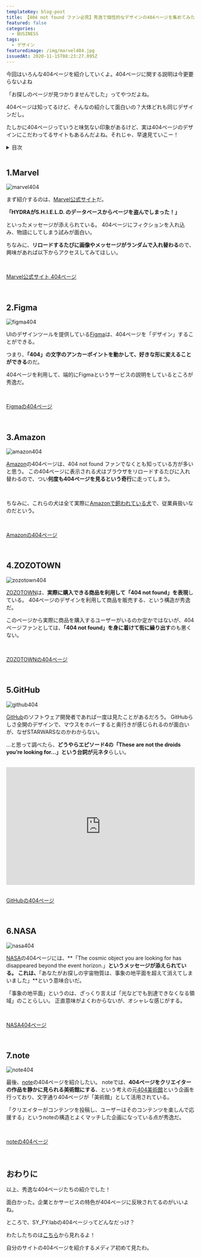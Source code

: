 ```yaml
---
templateKey: blog-post
title: 【404 not found ファン必見】秀逸で個性的なデザインの404ページを集めてみた【ページが見つからなくて逆に嬉しい】
featured: false
categories:
  - BUSINESS
tags:
  - デザイン
featuredimage: /img/marvel404.jpg
issuedAt: 2020-11-15T08:23:27.095Z
---
```

<div class="talk-left">
  <div class="nanika"></div>
  <div class="serif">
    <p>今回はいろんな404ページを紹介していくよ。404ページに関する説明は今更要らないよね</p>
  </div>
</div>

<div class="talk-right">
  <div class="robo"></div>
  <div class="serif">
    <p>「お探しのページが見つかりませんでした」ってやつだよね。</p>
  </div>
</div>

<div class="talk-left">
  <div class="uma"></div>
  <div class="serif">
    <p>404ページは知ってるけど、そんなの紹介して面白いの？大体どれも同じデザインだし。</p>
  </div>
</div>

<div class="talk-right">
  <div class="nanika"></div>
  <div class="serif">
    <p>たしかに404ページっていうと味気ない印象があるけど、実は404ページのデザインにこだわってるサイトもあるんだよね。それじゃ、早速見ていこー！</p>
  </div>
</div>

<details close><summary>目次</summary>

[1.Marvel](#marvel)

[2.Figma](#figma)

[3.Amazon](#amazon)

[4.ZOZOTOWN](#zozotown)

[5.GitHub](#github)

[6.NASA](#nasa)

[7.note](#note)

[おわりに](#ending)

</details>

<br>

<div id="marvel">

## 1.Marvel

![marvel404](/img/marvel404.jpg "marvel404")

まず紹介するのは、[Marvel公式サイト](https://www.marvel.com/)だ。


**「HYDRAがS.H.I.E.L.D. のデータベースからページを盗んでしまった！」**

といったメッセージが添えられている。
404ページにフィクションを入れ込み、物語にしてしまう試みが面白い。

ちなみに、**リロードするたびに画像やメッセージがランダムで入れ替わる**ので、興味があれば以下からアクセスしてみてほしい。

<br>

[Marvel公式サイト 404ページ](https://www.marvel.com/404)

</div>

<br>

<div id="figma">

## 2.Figma

![figma404](/img/figma404.jpg "figma404")

UIのデザインツールを提供している[Figma](https://www.figma.com/)は、404ページを「デザイン」することができる。

つまり、**「404」の文字のアンカーポイントを動かして、好きな形に変えることができる**のだ。

404ページを利用して、端的にFigmaというサービスの説明をしているところが秀逸だ。

<br>

[Figmaの404ページ](https://www.figma.com/404/)

</div>

<br>

<div id="amazon">

## 3.Amazon

![amazon404](/img/amazon404.jpg "amazon404")

[Amazon](https://www.amazon.com)の404ページは、404 not found ファンでなくとも知っている方が多いと思う。
この404ページに表示される犬はブラウザをリロードするたびに入れ替わるので、つい**何度も404ページを見るという奇行**に走ってしまう。

<br>

ちなみに、これらの犬は全て実際に[Amazonで飼われている犬](https://www.aboutamazon.com/news/workplace/how-much-does-amazon-love-dogs-just-ask-one-of-the-7-000-pups-that-work-here)で、従業員扱いなのだという。


<br>

[Amazonの404ページ](https://www.amazon.com/404)

</div>

<br>

<div id="zozotown">

## 4.ZOZOTOWN

![zozotown404](/img/zozotown404.jpg "zozotown404")

[ZOZOTOWN](https://zozo.jp/)は、**実際に購入できる商品を利用して「404 not found」を表現**している。
404ページのデザインを利用して商品を販売する、という構造が秀逸だ。

このページから実際に商品を購入するユーザーがいるのか定かではないが、404ページファンとしては、**「404 not found」を身に着けて街に繰り出す**のも悪くない。

<br>

[ZOZOTOWNの404ページ](https://zozo.jp/404.html)

</div>

<br>

<div id="github">

## 5.GitHub

![github404](/img/github404.jpg "github404")

[GitHub](https://github.com/)のソフトウェア開発者であれば一度は見たことがあるだろう。
GitHubらしさ全開のデザインで、マウスをホバーすると奥行きが感じられるのが面白いが、なぜSTARWARSなのかわからない。

...と思って調べたら、**どうやらエピソード4の「These are not the droids you’re looking for...」という台詞が元ネタ**らしい。

<br>

<iframe width="100%" height="315" src="https://www.youtube.com/embed/k1rlThKe1qo" frameborder="0" allow="accelerometer; autoplay; clipboard-write; encrypted-media; gyroscope; picture-in-picture" allowfullscreen></iframe>

<br>
<br>

[GitHubの404ページ](https://github.com/404)

</div>

<br>

<div id="nasa">

## 6.NASA

![nasa404](/img/nasa404.jpg "nasa404")

[NASA](https://www.nasa.gov/)の404ページには、**「The cosmic object you are looking for has disappeared beyond the event horizon.」**というメッセージが添えられている。
これは、**「あなたがお探しの宇宙物質は、事象の地平面を超えて消えてしまいました」**という意味合いだ。

「事象の地平面」というのは、ざっくり言えば「光などでも到達できなくなる領域」のことらしい。
正直意味がよくわからないが、オシャレな感じがする。

<br>

[NASA404ページ](https://www.nasa.gov/404/)

</div>

<br>

<div id="note">

## 7.note

![note404](/img/note404.jpg "note404")

最後、[note](https://note.com/)の404ページを紹介したい。
noteでは、**404ページをクリエイターの作品を静かに見られる美術館にする**、という考えの元[404美術館](https://note.com/info/n/nb56ddb9bb070)という企画を行っており、文字通り404ページが「美術館」として活用されている。

「クリエイターがコンテンツを投稿し、ユーザーはそのコンテンツを楽しんで応援する」というnoteの構造とよくマッチした企画になっている点が秀逸だ。

<br>

[noteの404ページ](https://note.com/404.html)

</div>
<br>
<div id="ending">

## おわりに

<div class="talk-left">
  <div class="nanika"></div>
  <div class="serif">
    <p>以上、秀逸な404ページたちの紹介でした！</p>
  </div>
</div>

<div class="talk-right">
  <div class="robo"></div>
  <div class="serif">
    <p>面白かった。企業とかサービスの特色が404ページに反映されてるのがいいよね。</p>
  </div>
</div>

<div class="talk-left">
  <div class="uma"></div>
  <div class="serif">
    <p>ところで、SY_FY:labの404ページってどんなだっけ？</p>
  </div>
</div>

<div class="talk-right">
  <div class="nanika"></div>
  <div class="serif">
    わたしたちのは<a href="https://syfylab.tokyo/">こちら</a>から見れるよ！
  </div>
</div>

<div class="talk-left">
  <div class="uma"></div>
  <div class="serif">
    <p>自分のサイトの404ページを紹介するメディア初めて見たわ。</p>
  </div>
</div>

</div>